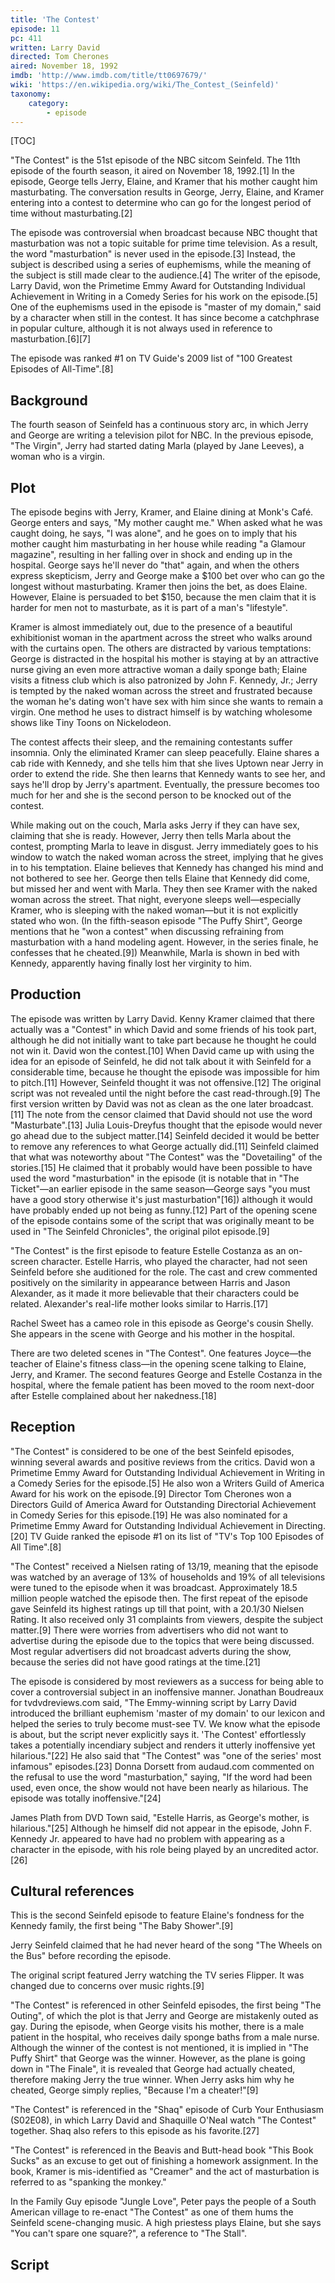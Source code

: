 ```yaml
---
title: 'The Contest'
episode: 11
pc: 411         
written: Larry David
directed: Tom Cherones
aired: November 18, 1992
imdb: 'http://www.imdb.com/title/tt0697679/'
wiki: 'https://en.wikipedia.org/wiki/The_Contest_(Seinfeld)'
taxonomy:
    category:
        - episode
---
```


[TOC]

"The Contest" is the 51st episode of the NBC sitcom Seinfeld. The 11th episode of the fourth season, it aired on November 18, 1992.[1] In the episode, George tells Jerry, Elaine, and Kramer that his mother caught him masturbating. The conversation results in George, Jerry, Elaine, and Kramer entering into a contest to determine who can go for the longest period of time without masturbating.[2]

The episode was controversial when broadcast because NBC thought that masturbation was not a topic suitable for prime time television. As a result, the word "masturbation" is never used in the episode.[3] Instead, the subject is described using a series of euphemisms, while the meaning of the subject is still made clear to the audience.[4] The writer of the episode, Larry David, won the Primetime Emmy Award for Outstanding Individual Achievement in Writing in a Comedy Series for his work on the episode.[5] One of the euphemisms used in the episode is "master of my domain," said by a character when still in the contest. It has since become a catchphrase in popular culture, although it is not always used in reference to masturbation.[6][7]

The episode was ranked #1 on TV Guide's 2009 list of "100 Greatest Episodes of All-Time".[8]

## Background

The fourth season of Seinfeld has a continuous story arc, in which Jerry and George are writing a television pilot for NBC. In the previous episode, "The Virgin", Jerry had started dating Marla (played by Jane Leeves), a woman who is a virgin.

## Plot

The episode begins with Jerry, Kramer, and Elaine dining at Monk's Café. George enters and says, "My mother caught me." When asked what he was caught doing, he says, "I was alone", and he goes on to imply that his mother caught him masturbating in her house while reading "a Glamour magazine", resulting in her falling over in shock and ending up in the hospital. George says he'll never do "that" again, and when the others express skepticism, Jerry and George make a $100 bet over who can go the longest without masturbating. Kramer then joins the bet, as does Elaine. However, Elaine is persuaded to bet $150, because the men claim that it is harder for men not to masturbate, as it is part of a man's "lifestyle".

Kramer is almost immediately out, due to the presence of a beautiful exhibitionist woman in the apartment across the street who walks around with the curtains open. The others are distracted by various temptations: George is distracted in the hospital his mother is staying at by an attractive nurse giving an even more attractive woman a daily sponge bath; Elaine visits a fitness club which is also patronized by John F. Kennedy, Jr.; Jerry is tempted by the naked woman across the street and frustrated because the woman he's dating won't have sex with him since she wants to remain a virgin. One method he uses to distract himself is by watching wholesome shows like Tiny Toons on Nickelodeon.

The contest affects their sleep, and the remaining contestants suffer insomnia. Only the eliminated Kramer can sleep peacefully. Elaine shares a cab ride with Kennedy, and she tells him that she lives Uptown near Jerry in order to extend the ride. She then learns that Kennedy wants to see her, and says he'll drop by Jerry's apartment. Eventually, the pressure becomes too much for her and she is the second person to be knocked out of the contest.

While making out on the couch, Marla asks Jerry if they can have sex, claiming that she is ready. However, Jerry then tells Marla about the contest, prompting Marla to leave in disgust. Jerry immediately goes to his window to watch the naked woman across the street, implying that he gives in to his temptation. Elaine believes that Kennedy has changed his mind and not bothered to see her. George then tells Elaine that Kennedy did come, but missed her and went with Marla. They then see Kramer with the naked woman across the street. That night, everyone sleeps well—especially Kramer, who is sleeping with the naked woman—but it is not explicitly stated who won. (In the fifth-season episode "The Puffy Shirt", George mentions that he "won a contest" when discussing refraining from masturbation with a hand modeling agent. However, in the series finale, he confesses that he cheated.[9]) Meanwhile, Marla is shown in bed with Kennedy, apparently having finally lost her virginity to him.

## Production

The episode was written by Larry David. Kenny Kramer claimed that there actually was a "Contest" in which David and some friends of his took part, although he did not initially want to take part because he thought he could not win it. David won the contest.[10] When David came up with using the idea for an episode of Seinfeld, he did not talk about it with Seinfeld for a considerable time, because he thought the episode was impossible for him to pitch.[11] However, Seinfeld thought it was not offensive.[12] The original script was not revealed until the night before the cast read-through.[9] The first version written by David was not as clean as the one later broadcast.[11] The note from the censor claimed that David should not use the word "Masturbate".[13] Julia Louis-Dreyfus thought that the episode would never go ahead due to the subject matter.[14] Seinfeld decided it would be better to remove any references to what George actually did.[11] Seinfeld claimed that what was noteworthy about "The Contest" was the "Dovetailing" of the stories.[15] He claimed that it probably would have been possible to have used the word "masturbation" in the episode (it is notable that in "The Ticket"—an earlier episode in the same season—George says "you must have a good story otherwise it's just masturbation"[16]) although it would have probably ended up not being as funny.[12] Part of the opening scene of the episode contains some of the script that was originally meant to be used in "The Seinfeld Chronicles", the original pilot episode.[9]

"The Contest" is the first episode to feature Estelle Costanza as an on-screen character. Estelle Harris, who played the character, had not seen Seinfeld before she auditioned for the role. The cast and crew commented positively on the similarity in appearance between Harris and Jason Alexander, as it made it more believable that their characters could be related. Alexander's real-life mother looks similar to Harris.[17]

Rachel Sweet has a cameo role in this episode as George's cousin Shelly. She appears in the scene with George and his mother in the hospital.

There are two deleted scenes in "The Contest". One features Joyce—the teacher of Elaine's fitness class—in the opening scene talking to Elaine, Jerry, and Kramer. The second features George and Estelle Costanza in the hospital, where the female patient has been moved to the room next-door after Estelle complained about her nakedness.[18]

## Reception

"The Contest" is considered to be one of the best Seinfeld episodes, winning several awards and positive reviews from the critics. David won a Primetime Emmy Award for Outstanding Individual Achievement in Writing in a Comedy Series for the episode.[5] He also won a Writers Guild of America Award for his work on the episode.[9] Director Tom Cherones won a Directors Guild of America Award for Outstanding Directorial Achievement in Comedy Series for this episode.[19] He was also nominated for a Primetime Emmy Award for Outstanding Individual Achievement in Directing.[20] TV Guide ranked the episode #1 on its list of "TV's Top 100 Episodes of All Time".[8]

"The Contest" received a Nielsen rating of 13/19, meaning that the episode was watched by an average of 13% of households and 19% of all televisions were tuned to the episode when it was broadcast. Approximately 18.5 million people watched the episode then. The first repeat of the episode gave Seinfeld its highest ratings up till that point, with a 20.1/30 Nielsen Rating. It also received only 31 complaints from viewers, despite the subject matter.[9] There were worries from advertisers who did not want to advertise during the episode due to the topics that were being discussed. Most regular advertisers did not broadcast adverts during the show, because the series did not have good ratings at the time.[21]

The episode is considered by most reviewers as a success for being able to cover a controversial subject in an inoffensive manner. Jonathan Boudreaux for tvdvdreviews.com said, "The Emmy-winning script by Larry David introduced the brilliant euphemism 'master of my domain' to our lexicon and helped the series to truly become must-see TV. We know what the episode is about, but the script never explicitly says it. 'The Contest' effortlessly takes a potentially incendiary subject and renders it utterly inoffensive yet hilarious."[22] He also said that "The Contest" was "one of the series' most infamous" episodes.[23] Donna Dorsett from audaud.com commented on the refusal to use the word "masturbation," saying, "If the word had been used, even once, the show would not have been nearly as hilarious. The episode was totally inoffensive."[24]

James Plath from DVD Town said, "Estelle Harris, as George's mother, is hilarious."[25] Although he himself did not appear in the episode, John F. Kennedy Jr. appeared to have had no problem with appearing as a character in the episode, with his role being played by an uncredited actor.[26]

## Cultural references

This is the second Seinfeld episode to feature Elaine's fondness for the Kennedy family, the first being "The Baby Shower".[9]

Jerry Seinfeld claimed that he had never heard of the song "The Wheels on the Bus" before recording the episode.

The original script featured Jerry watching the TV series Flipper. It was changed due to concerns over music rights.[9]

"The Contest" is referenced in other Seinfeld episodes, the first being "The Outing", of which the plot is that Jerry and George are mistakenly outed as gay. During the episode, when George visits his mother, there is a male patient in the hospital, who receives daily sponge baths from a male nurse. Although the winner of the contest is not mentioned, it is implied in "The Puffy Shirt" that George was the winner. However, as the plane is going down in "The Finale", it is revealed that George had actually cheated, therefore making Jerry the true winner. When Jerry asks him why he cheated, George simply replies, "Because I'm a cheater!"[9]

"The Contest" is referenced in the "Shaq" episode of Curb Your Enthusiasm (S02E08), in which Larry David and Shaquille O'Neal watch "The Contest" together. Shaq also refers to this episode as his favorite.[27]

"The Contest" is referenced in the Beavis and Butt-head book "This Book Sucks" as an excuse to get out of finishing a homework assignment. In the book, Kramer is mis-identified as "Creamer" and the act of masturbation is referred to as "spanking the monkey."

In the Family Guy episode "Jungle Love", Peter pays the people of a South American village to re-enact "The Contest" as one of them hums the Seinfeld scene-changing music. A high priestess plays Elaine, but she says "You can't spare one square?", a reference to "The Stall".

## Script

